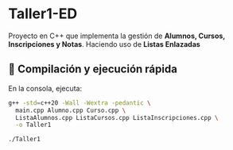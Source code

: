 # Taller1-ED

Proyecto en C++ que implementa la gestión de **Alumnos, Cursos, Inscripciones y Notas**.
Haciendo uso de **Listas Enlazadas**

## 🚀 Compilación y ejecución rápida

En la consola, ejecuta:

```bash
g++ -std=c++20 -Wall -Wextra -pedantic \
  main.cpp Alumno.cpp Curso.cpp \
  ListaAlumnos.cpp ListaCursos.cpp ListaInscripciones.cpp \
  -o Taller1

./Taller1
